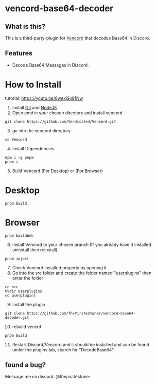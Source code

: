# vencord-base64-decoder

## What is this?

This is a third-party-plugin for [Vencord](https://vencord.dev/) that decodes Base64 in Discord.

## Features

-  Decode Base64 Messages in Discord.

# How to Install

tutorial: https://youtu.be/8wexjSo8fNw

1. Install [Git](https://git-scm.com/downloads) and [NodeJS](https://nodejs.org/en)
2. Open cmd in your chosen directory and install vencord
```
git clone https://github.com/Vendicated/Vencord.git
```
3. go into the vencord directory
```
cd Vencord
```
4. Install Dependencies 
```
npm i -g pnpm
pnpm i
```
5. Build Vencord (For Desktop) or (For Browser)
# Desktop
```
pnpm build
```
# Browser
```
pnpm buildWeb
```
6. Install Vencord to your chosen branch (If you already have it installed uninstall then reinstall)
```
pnpm inject
```
7. Check Vencord installed properly by opening it
8. Go into the src folder and create the folder named "userplugins" then enter the folder
```
cd src
mkdir userplugins
cd userplugins
```
9. Install the plugin
```
git clone https://github.com/ThePirateStoner/vencord-base64-decoder.git
```
10. rebuild vencrd
```
pnpm build
```
11. Restart Discord/Vencord and it should be installed and can be found under the plugins tab, search for "DecodeBase64"


## found a bug?

Message me on discord. @thepiratestoner
